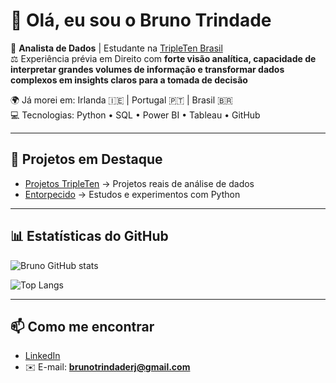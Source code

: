# 👋 Olá, eu sou o Bruno Trindade  

🎯 **Analista de Dados** | Estudante na [TripleTen Brasil](https://tripleten.com.br/)  
⚖️ Experiência prévia em Direito com **forte visão analítica, capacidade de interpretar grandes volumes de informação e transformar dados complexos em insights claros para a tomada de decisão**

🌍 Já morei em: Irlanda 🇮🇪 | Portugal 🇵🇹 | Brasil 🇧🇷  
💻 Tecnologias: Python • SQL • Power BI • Tableau • GitHub  

---

## 🚀 Projetos em Destaque
- [Projetos TripleTen](https://github.com/brunoatrindade/tripleten_projects) → Projetos reais de análise de dados  
- [Entorpecido](https://github.com/brunoatrindade/entorpecido) → Estudos e experimentos com Python  

---

## 📊 Estatísticas do GitHub
![Bruno GitHub stats](https://github-readme-stats.vercel.app/api?username=brunoatrindade&show_icons=true&theme=tokyonight)

![Top Langs](https://github-readme-stats.vercel.app/api/top-langs/?username=brunoatrindade&layout=compact&theme=tokyonight)

---

## 📫 Como me encontrar
- [LinkedIn](https://www.linkedin.com/in/brunoatrindade)  
- ✉️ E-mail: **brunotrindaderj@gmail.com**
